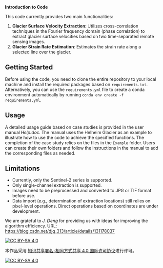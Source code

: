**Introduction to Code**

This code currently provides two main functionalities:
1. **Glacier Surface Velocity Extraction**: Utilizes cross-correlation techniques in the Fourier frequency domain (phase correlation) to extract glacier surface velocities based on two time-separated remote sensing images.
2. **Glacier Strain Rate Estimation**: Estimates the strain rate along a selected line over the glacier.

## Getting Started

Before using the code, you need to clone the entire repository to your local machine and install the required packages based on `requirements.txt`. Alternatively, you can use the `requirements.yml` file to create a conda environment automatically by running `conda env create -f requirements.yml`.

## Usage

A detailed usage guide based on case studies is provided in the user manual *Help.doc*. The manual uses the Helheim Glacier as an example to illustrate how to use the code to achieve the specified functions. The completion of the case study relies on the files in the `Example` folder. Users can create their own folders and follow the instructions in the manual to add the corresponding files as needed.

## Limitations

- Currently, only the Sentinel-2 series is supported.
- Only single-channel extraction is supported.
- Images need to be preprocessed and converted to JPG or TIF format before use.
- Data import (e.g., determination of extraction locations) still relies on pixel-level operations. Direct operations based on coordinates are under development.

We are grateful to *J. Deng* for providing us with ideas for improving the algorithm efficiency. URL: https://blog.csdn.net/djq_313/article/details/131178037

[![CC BY-SA 4.0][cc-by-sa-shield]][cc-by-sa]

本作品采用
[知识共享署名-相同方式共享 4.0 国际许可协议][cc-by-sa]进行许可。

[![CC BY-SA 4.0][cc-by-sa-image]][cc-by-sa]

[cc-by-sa]: http://creativecommons.org/licenses/by-sa/4.0/
[cc-by-sa-image]: https://licensebuttons.net/l/by-sa/4.0/88x31.png
[cc-by-sa-shield]: https://img.shields.io/badge/License-CC%20BY--SA%204.0-lightgrey.svg
